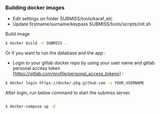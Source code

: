 ### Building docker images

* Edit settings on folder SUBMISS/tools/karaf_etc
* Update firstname/surname/keypass SUBMISS/tools/scripts/init.sh

Build image

```sh
$ docker build -t SUBMISS .
```

Or if you want to run the database and the app :

* Login to your gitlab docker repo by using your user name and gitlab personal access token [https://gitlab.com/profile/personal_access_tokens] :

```sh
$ docker login https://docker.pkg.github.com -u YOUR_USERNAME 
```

After login, run below command to start the submiss server.

```sh

$ docker-compose up -d
```